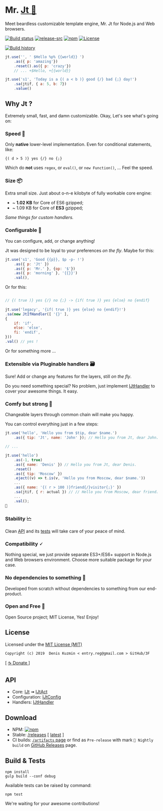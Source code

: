 
# Mr. [Jt 🎩](https://github.com/3F/Jt) 

Meet beardless customizable template engine, Mr. Jt for Node.js and Web browsers.

[![Build status](https://ci.appveyor.com/api/projects/status/s5of5w4qh2k7qels/branch/master?svg=true)](https://ci.appveyor.com/project/3Fs/jt/branch/master)
[![release-src](https://img.shields.io/github/release/3F/Jt.svg)](https://github.com/3F/Jt/releases/latest)
[![npm](https://img.shields.io/npm/v/mrjt.svg)](https://www.npmjs.com/package/mrjt)
[![License](https://img.shields.io/badge/License-MIT-74A5C2.svg)](https://github.com/3F/Jt/blob/master/License.txt)

[![Build history](https://buildstats.info/appveyor/chart/3Fs/jt?buildCount=20&includeBuildsFromPullRequest=true&showStats=true)](https://ci.appveyor.com/project/3Fs/jt/history)

```javascript
jt.use('', ' $Hello %p% {{world}} ')
    .as({ p: 'amazing'})
    .reset().as({ p: 'crazy'})
    // ... +$Hello, +{{world}}
```

```javascript
jt.use('s1', 'Today is a {( a < b )} good {/} bad {;} day!')
    .sa(jtif, { a: 5, b: 7})
    .value()
```

## Why Jt ?

Extremely small, fast, and damn customizable. Okay, Let's see what's going on:

### Speed 🚀

Only **native** lower-level implementation. Even for conditional statements, like:

```
{( d > 5 )} yes {/} no {;}
```

Which do **not** uses `regex`, or `eval()`, or `new Function()`, ... Feel the speed.

### Size 📦

Extra small size. Just about o-n-e kilobyte of fully workable core engine:
* ~ **1.02 KB** for Core of ES6 gzipped; 
* ~ 1.09 KB for Core of **ES3** gzipped;

*Same things for custom handlers.*

### Configurable 🔧

You can configure, add, or change anything!

Jt was designed to be loyal to your preferences *on the fly*. Maybe for this:

```javascript
jt.use('s1', 'Good {{p}}, $p -p- !')
    .as({ p: 'Jt' })
    .as({ p: 'Mr.' }, {op: '$'})
    .as({ p: 'morning' }, '{{}}')
    .val(),
```

Or for this:

```javascript

// {( true )} yes {/} no {;} -> {if( true )} yes {else} no {endif}
    
jt.use('legacy', '{if( true )} yes {else} no {endif}!')
.sa(new JtIfHandler([ '{}' ],
{
    if: 'if',
    else: 'else',
    fi: 'endif',
}))
.val() // yes !
```

Or for something more ...

### Extensible via Pluginable handlers 🗃

Sure! Add or change any features for the layers, still *on the fly*.

Do you need something special? No problem, just implement [IJtHandler](https://github.com/3F/Jt/blob/master/src/Handlers/IJtHandler.ts) to cover your awesome things. It easy.

### Comfy but strong 🌇

Changeable layers through common chain will make you happy.

You can control everything just in a few steps:

```javascript
jt.use('hello', 'Hello you from $tip, dear $name.')
    .as({ tip: 'Jt', name: 'John' }); // Hello you from Jt, dear John.

// ...

jt.use('hello')
    .as(-1, true)
    .as({ name: 'Denis' }) // Hello you from Jt, dear Denis.
    .reset()
    .as({ tip: 'Moscow' })
    .eject((v) => t.is(v, 'Hello you from Moscow, dear $name.'))
    ...
    .as({ name: '{( r > 100 )}friend{/}visitor{;}' })
    .sa(jtif, { r: actual }) // // Hello you from Moscow, dear friend.
    ...
    .val();
🐧
```

### Stability 🗠

Clean [API](https://github.com/3F/Jt/tree/master/src/Core) and its [tests](https://github.com/3F/Jt/tree/master/tests) will take care of your peace of mind.

### Compatibility 🗸

Nothing special, we just provide separate ES3+/ES6+ support in Node.js and Web browsers environment. Choose more suitable package for your case.

### No dependencies to something 👐

Developed from scratch without dependencies to something from our end-product.

### Open and Free 🍰

Open Source project; MIT License, Yes! Enjoy!

## License

Licensed under the [MIT License (MIT)](https://github.com/3F/Jt/blob/master/License.txt)

```
Copyright (c) 2019  Denis Kuzmin < entry.reg@gmail.com > GitHub/3F
```

[ [ ☕ Donate ](https://3F.github.com/Donation/) ]

## API

* Core: [IJt](https://github.com/3F/Jt/blob/master/src/Core/IJt.ts) ➟ [IJtAct](https://github.com/3F/Jt/blob/master/src/Core/IJtAct.ts)
* Configuration: [IJtConfig](https://github.com/3F/Jt/blob/master/src/Core/IJtConfig.ts)
* Handlers: [IJtHandler](https://github.com/3F/Jt/blob/master/src/Handlers/IJtHandler.ts)

## Download

* NPM: [![npm](https://img.shields.io/npm/v/mrjt.svg)](https://www.npmjs.com/package/mrjt)
* Stable: [/releases](https://github.com/3F/Jt/releases) [ [latest](https://github.com/3F/Jt/releases/latest) ]
* CI builds: [`/artifacts` page](https://ci.appveyor.com/project/3Fs/jt/history) or find as `Pre-release` with mark `🎲 Nightly build` on [GitHub Releases](https://github.com/3F/Jt/releases) page.


## Build & Tests

```
npm install
gulp build --conf debug
```

Available tests can be raised by command:

```
npm test
```

We're waiting for your awesome contributions!